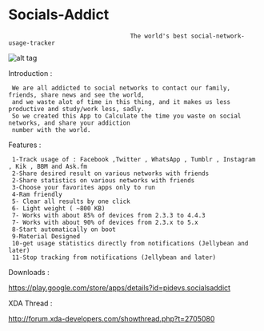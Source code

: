 Socials-Addict
==============

                                      The world's best social-network-usage-tracker
                                      
 ![alt tag](http://s17.postimg.org/f0o4ahlsv/UUv_Yo_Mt_P.jpg:large)



Introduction :

     We are all addicted to social networks to contact our family, friends, share news and see the world,
     and we waste alot of time in this thing, and it makes us less productive and study/work less, sadly.
     So we created this App to Calculate the time you waste on social networks, and share your addiction 
     number with the world.
     
   
Features :
    
     1-Track usage of : Facebook ,Twitter , WhatsApp , Tumblr , Instagram , Kik , BBM and Ask.fm
     2-Share desired result on various networks with friends
     2-Share statistics on various networks with friends 
     3-Choose your favorites apps only to run
     4-Ram friendly
     5- Clear all results by one click
     6- Light weight ( ~800 KB)
     7- Works with about 85% of devices from 2.3.3 to 4.4.3
     7- Works with about 90% of devices from 2.3.x to 5.x
     8-Start automatically on boot
     9-Material Designed
     10-get usage statistics directly from notifications (Jellybean and later)
     11-Stop tracking from notifications (Jellybean and later)
     
     
     
     
Downloads :     
     
 https://play.google.com/store/apps/details?id=pidevs.socialsaddict
     
     
XDA Thread :
     
 http://forum.xda-developers.com/showthread.php?t=2705080
